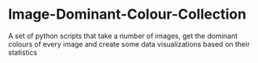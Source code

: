 # Image-Dominant-Colour-Collection
A set of python scripts that take a number of images, get the dominant colours of every image and create some data visualizations based on their statistics
